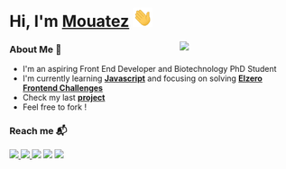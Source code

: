 # Hi, I'm [Mouatez](https://www.linkedin.com/in/mouatezbenariba/) <img src="https://github.com/mouatezbenariba/mouatezbenariba/blob/main/Hi.gif" width="35px">

<img src="https://github-readme-stats.vercel.app/api/top-langs/?username=mouatezbenariba&layout=compact" align="right" style="width: 40%"> 

 
### About Me 🚀 
- I'm an aspiring Front End Developer and Biotechnology PhD Student</br>
- I'm currently learning [<b>Javascript</b>](https://github.com/mouatezbenariba/elzero-progression#learn-javascript-in-arabic-2021-in-progress) and focusing on solving [<b>Elzero Frontend Challenges</b>](https://github.com/mouatezbenariba/Elzero-Frontend-Challenges)</br>
- Check my last [<b>project</b>](https://github.com/mouatezbenariba/template-html-css-03) </br>
- Feel free to fork !


### Reach me 📬
<p>
    <a href="https://www.linkedin.com/in/mouatezbenariba/" target="_blank"><img src="https://img.shields.io/badge/linkedin-%230177B5?style=flat&logo=linkedin&logoColor=white"/>
    <a href="https://twitter.com/mouatezbenariba" target="_blank" > <img src="https://img.shields.io/badge/twitter-%231FA1F1?style=flat&logo=twitter&logoColor=white"/ > </a>
 </a>
    <a href="https://www.instagram.com/mouatez.benariba/" target="_blank"><img src="https://img.shields.io/badge/instagram-%23E4415F?style=flat&logo=instagram&logoColor=white"/></a>
       <a href="https://www.facebook.com/mouatez.benariba.1/" target="_blank"><img src="https://img.shields.io/badge/facebook-%233b5998?style=flat&logo=facebook&logoColor=white"/></a>
        <a href="https://codepen.io/mouatezbenariba" target="_blank"><img src="https://img.shields.io/badge/Codepen-%235a5f73?style=flat&logo=codepen&logoColor=white"/></a>
  </p>



